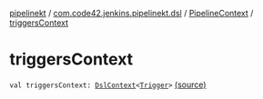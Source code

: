 [pipelinekt](../../index.md) / [com.code42.jenkins.pipelinekt.dsl](../index.md) / [PipelineContext](index.md) / [triggersContext](./triggers-context.md)

# triggersContext

`val triggersContext: `[`DslContext`](../-dsl-context/index.md)`<`[`Trigger`](../../com.code42.jenkins.pipelinekt.core/-trigger.md)`>` [(source)](https://github.com/code42/pipelinekt/tree/master/dsl/src/main/kotlin/com/code42/jenkins/pipelinekt/dsl/PipelineContext.kt#L15)